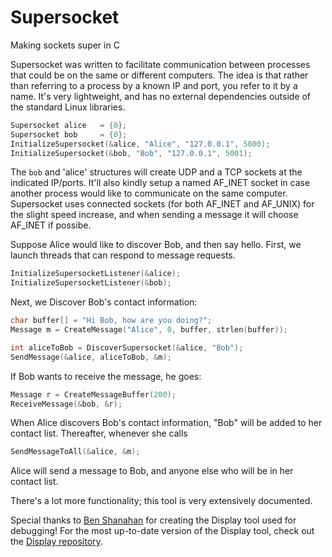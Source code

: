 # Supersocket
Making sockets super in C

Supersocket was written to facilitate communication between processes that could be on the same or different computers. The idea is that rather than referring to a process by a known IP and port, you refer to it by a name. It's very lightweight, and has no external dependencies outside of the standard Linux libraries. 

```C
Supersocket alice 	= {0};
Supersocket bob     = {0};
InitializeSupersocket(&alice, "Alice", "127.0.0.1", 5000);
InitializeSupersocket(&bob, "Bob", "127.0.0.1", 5001);
```

The `bob` and 'alice' structures will create UDP and a TCP sockets at the indicated IP/ports. It'll also kindly setup a named AF_INET socket in case another process would like to communicate on the same computer. Supersocket uses connected sockets (for both AF_INET and AF_UNIX) for the slight speed increase, and when sending a message it will choose AF_INET if possibe. 

Suppose Alice would like to discover Bob, and then say hello. First, we launch threads that can respond to message requests.

```C
InitializeSupersocketListener(&alice);
InitializeSupersocketListener(&bob);
```

Next, we Discover Bob's contact information:

```C
char buffer[] = "Hi Bob, how are you doing?";
Message m = CreateMessage("Alice", 0, buffer, strlen(buffer));

int aliceToBob = DiscoverSupersocket(&alice, "Bob");
SendMessage(&alice, aliceToBob, &m);

```
If Bob wants to receive the message, he goes:

```C
Message r = CreateMessageBuffer(200);
ReceiveMessage(&bob, &r);
```

When Alice discovers Bob's contact information, "Bob" will be added to her contact list. Thereafter, whenever she calls 

```C
SendMessageToAll(&alice, &m);
```

Alice will send a message to Bob, and anyone else who will be in her contact list. 

There's a lot more functionality; this tool is very extensively documented.

Special thanks to [Ben Shanahan](https://github.com/benshanahan1 "Ben Shanahan's github") for creating the Display tool used for debugging! For the most up-to-date version of the Display tool, check out the [Display repository](https://github.com/benshanahan1/display "Display Library").